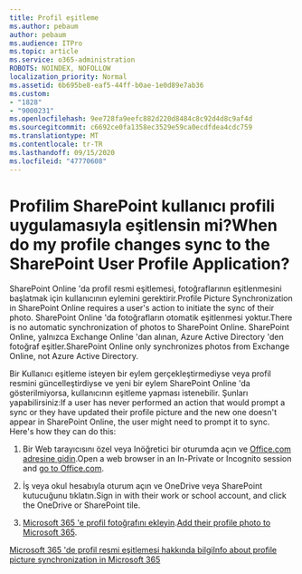 ```yaml
---
title: Profil eşitleme
ms.author: pebaum
author: pebaum
ms.audience: ITPro
ms.topic: article
ms.service: o365-administration
ROBOTS: NOINDEX, NOFOLLOW
localization_priority: Normal
ms.assetid: 6b695be8-eaf5-44ff-b0ae-1e0d89e7ab36
ms.custom:
- "1828"
- "9000231"
ms.openlocfilehash: 9ee728fa9eefc882d220d8484c8c92d4d8c9af4d
ms.sourcegitcommit: c6692ce0fa1358ec3529e59ca0ecdfdea4cdc759
ms.translationtype: MT
ms.contentlocale: tr-TR
ms.lasthandoff: 09/15/2020
ms.locfileid: "47770608"
---
```

# <a name="when-do-my-profile-changes-sync-to-the-sharepoint-user-profile-application"></a><span data-ttu-id="dc83b-102">Profilim SharePoint kullanıcı profili uygulamasıyla eşitlensin mi?</span><span class="sxs-lookup"><span data-stu-id="dc83b-102">When do my profile changes sync to the SharePoint User Profile Application?</span></span>

<span data-ttu-id="dc83b-103">SharePoint Online 'da profil resmi eşitlemesi, fotoğraflarının eşitlenmesini başlatmak için kullanıcının eylemini gerektirir.</span><span class="sxs-lookup"><span data-stu-id="dc83b-103">Profile Picture Synchronization in SharePoint Online requires a user's action to initiate the sync of their photo.</span></span> <span data-ttu-id="dc83b-104">SharePoint Online 'da fotoğrafların otomatik eşitlenmesi yoktur.</span><span class="sxs-lookup"><span data-stu-id="dc83b-104">There is no automatic synchronization of photos to SharePoint Online.</span></span> <span data-ttu-id="dc83b-105">SharePoint Online, yalnızca Exchange Online 'dan alınan, Azure Active Directory 'den fotoğraf eşitler.</span><span class="sxs-lookup"><span data-stu-id="dc83b-105">SharePoint Online only synchronizes photos from Exchange Online, not Azure Active Directory.</span></span>

<span data-ttu-id="dc83b-106">Bir Kullanıcı eşitleme isteyen bir eylem gerçekleştirmediyse veya profil resmini güncelleştirdiyse ve yeni bir eylem SharePoint Online 'da gösterilmiyorsa, kullanıcının eşitleme yapması istenebilir. Şunları yapabilirsiniz:</span><span class="sxs-lookup"><span data-stu-id="dc83b-106">If a user has never performed an action that would prompt a sync or they have updated their profile picture and the new one doesn't appear in SharePoint Online, the user might need to prompt it to sync. Here's how they can do this:</span></span>

1. <span data-ttu-id="dc83b-107">Bir Web tarayıcısını özel veya Inöğretici bir oturumda açın ve [Office.com adresine gidin](https://www.office.com/).</span><span class="sxs-lookup"><span data-stu-id="dc83b-107">Open a web browser in an In-Private or Incognito session and [go to Office.com](https://www.office.com/).</span></span>

2. <span data-ttu-id="dc83b-108">İş veya okul hesabıyla oturum açın ve OneDrive veya SharePoint kutucuğunu tıklatın.</span><span class="sxs-lookup"><span data-stu-id="dc83b-108">Sign in with their work or school account, and click the OneDrive or SharePoint tile.</span></span>

3. <span data-ttu-id="dc83b-109">[Microsoft 365 'e profil fotoğrafını ekleyin](https://support.office.com/article/Add-your-profile-photo-to-Office-365-2eaf93fd-b3f1-43b9-9cdc-bdcd548435b7).</span><span class="sxs-lookup"><span data-stu-id="dc83b-109">[Add their profile photo to Microsoft 365](https://support.office.com/article/Add-your-profile-photo-to-Office-365-2eaf93fd-b3f1-43b9-9cdc-bdcd548435b7).</span></span>

[<span data-ttu-id="dc83b-110">Microsoft 365 'de profil resmi eşitlemesi hakkında bilgi</span><span class="sxs-lookup"><span data-stu-id="dc83b-110">Info about profile picture synchronization in Microsoft 365</span></span>](https://support.office.com/article/Information-about-user-profile-synchronization-in-SharePoint-Online-177eb196-5887-43c9-84c3-b98a43d35129)

